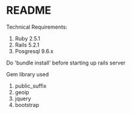 # README

Technical Requirements:
1. Ruby 2.5.1
2. Rails 5.2.1
3. Posgresql 9.6.x

Do 'bundle install' before starting up rails server

Gem library used
1. public_suffix
2. geoip
3. jquery
4. bootstrap